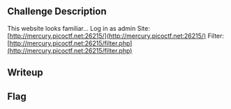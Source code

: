 ## Challenge Description
This website looks familiar... Log in as admin 
Site: [http://mercury.picoctf.net:26215/](http://mercury.picoctf.net:26215/)
Filter: [http://mercury.picoctf.net:26215/filter.php](http://mercury.picoctf.net:26215/filter.php)


## Writeup


## Flag

